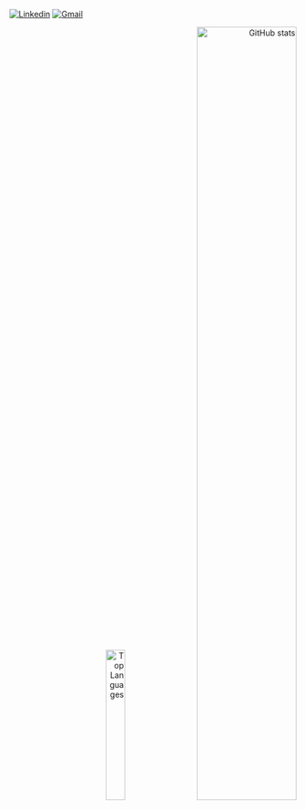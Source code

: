 [![Linkedin](https://img.shields.io/badge/-LinkedIn-blue?style=flat&logo=Linkedin&logoColor=white)](https://www.linkedin.com/in/eduardo-villalobos-089b76244/)
[![Gmail](https://img.shields.io/badge/-Gmail-c14438?style=flat&logo=Gmail&logoColor=white)](mailto:eduardoalejandro.v.mtz@gmail.com)

<div align="right">
  
  <img src="https://github-readme-stats-rho-one-71.vercel.app/api/top-langs/?username=eduardomv2&hide=javascript,html&theme=tokyonight" alt="Top Languages" style="width: 26%; height: auto;">  
  <img src="https://github-readme-stats-rho-one-71.vercel.app/api?username=eduardomv2&rank_icon=github&show_icons=true&theme=tokyonight" alt="GitHub stats" style="width: 59%; height: auto;">
  
<div/>
<!--
![Top Langs](https://github-readme-stats-rho-one-71.vercel.app/api/top-langs/?username=eduardomv2&hide_progress=true&theme=radical)
[![Readme Card](https://github-readme-stats-rho-one-71.vercel.app/api/pin/?username=eduardomv2&repo=github-readme-stats)](https://github.com/eduardomv2/eduardomv2)

<!--

VERCEL:
github-readme-stats-rho-one-71.vercel.app/api?username=eduardomv2


// I am Eduardo Villalobos and I am currently finishing my Computer Engineering at the university!  

<img align="right" alt="img" src="https://github.com/eduardomv2/eduardomv2/assets/87501782/01e5bee7-1670-4a61-ae3e-641123ce962b" width="60%" height="auto" />

#### 🔭 Things I am currently working on: 
- Punto Total with C#
- Mobile Aplication with Dart 
- Personal Blog 

<!--
![Img](https://github.com/eduardomv2/eduardomv2/assets/87501782/01e5bee7-1670-4a61-ae3e-641123ce962b)

<!--
**eduardomv2/eduardomv2** is a ✨ _special_ ✨ repository because its `README.md` (this file) appears on your GitHub profile.

-->
